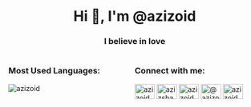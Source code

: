 <h1 align="center">Hi 👋, I'm @azizoid</h1>
<h3 align="center">I believe in love</h3>

<div>
  <div style="float: left; width: 50%;">
    <h3>Most Used Languages:</h3>
    <img src="https://github-readme-stats.vercel.app/api/top-langs?username=azizoid&show_icons=true&locale=en&layout=compact" alt="azizoid" />
  </div>
  <div style="float: right; width: 50%;">
    <h3>Connect with me:</h3>
    <a href="https://twitter.com/azizoid" target="_blank"><img src="https://raw.githubusercontent.com/rahuldkjain/github-profile-readme-generator/master/src/images/icons/Social/twitter.svg" alt="azizoid" height="30" width="40" /></a>
    <a href="https://linkedin.com/in/azizshahhuseynov" target="_blank"><img src="https://raw.githubusercontent.com/rahuldkjain/github-profile-readme-generator/master/src/images/icons/Social/linked-in-alt.svg" alt="azizshahhuseynov" height="30" width="40" /></a>
    <a href="https://instagram.com/azizoid" target="_blank"><img src="https://raw.githubusercontent.com/rahuldkjain/github-profile-readme-generator/master/src/images/icons/Social/instagram.svg" alt="azizoid" height="30" width="40" /></a>
    <a href="https://www.youtube.com/c/@azizoid" target="_blank"><img src="https://raw.githubusercontent.com/rahuldkjain/github-profile-readme-generator/master/src/images/icons/Social/youtube.svg" alt="@azizoid" height="30" width="40" /></a>
    <a href="https://www.hackerrank.com/azizoid" target="_blank"><img src="https://raw.githubusercontent.com/rahuldkjain/github-profile-readme-generator/master/src/images/icons/Social/hackerrank.svg" alt="azizoid" height="30" width="40" /></a>
  </div>
  <div style="clear: both;"></div>
</div>
